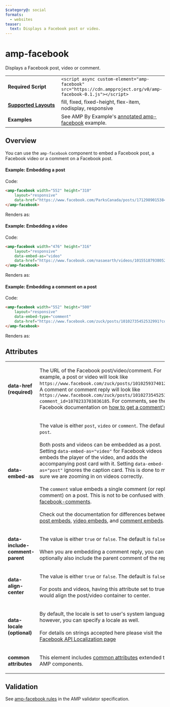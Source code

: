 ```yaml
---
$category@: social
formats:
  - websites
teaser:
  text: Displays a Facebook post or video.
---
```

<!---
Copyright 2015 The AMP HTML Authors. All Rights Reserved.

Licensed under the Apache License, Version 2.0 (the "License");
you may not use this file except in compliance with the License.
You may obtain a copy of the License at

      http://www.apache.org/licenses/LICENSE-2.0

Unless required by applicable law or agreed to in writing, software
distributed under the License is distributed on an "AS-IS" BASIS,
WITHOUT WARRANTIES OR CONDITIONS OF ANY KIND, either express or implied.
See the License for the specific language governing permissions and
limitations under the License.
-->

# amp-facebook

Displays a Facebook post, video or comment.

<table>
  <tr>
    <td width="40%"><strong>Required Script</strong></td>
    <td><code>&lt;script async custom-element="amp-facebook" src="https://cdn.ampproject.org/v0/amp-facebook-0.1.js">&lt;/script></code></td>
  </tr>
  <tr>
    <td class="col-fourty"><strong><a href="https://www.ampproject.org/docs/guides/responsive/control_layout.html">Supported Layouts</a></strong></td>
    <td>fill, fixed, fixed-height, flex-item, nodisplay, responsive</td>
  </tr>
  <tr>
    <td width="40%"><strong>Examples</strong></td>
    <td>See AMP By Example's <a href="https://ampbyexample.com/components/amp-facebook/">annotated amp-facebook</a> example.</td>
  </tr>
</table>

## Overview

You can use the `amp-facebook` component to embed a Facebook post, a Facebook video or a comment on a Facebook post.

#### Example: Embedding a post

Code:
```html
<amp-facebook width="552" height="310"
    layout="responsive"
    data-href="https://www.facebook.com/ParksCanada/posts/1712989015384373">
</amp-facebook>
```
Renders as:
<amp-facebook width="552" height="310"
    layout="responsive"
    data-href="https://www.facebook.com/ParksCanada/posts/1712989015384373">
</amp-facebook>

#### Example: Embedding a video

Code:
```html
<amp-facebook width="476" height="316"
    layout="responsive"
    data-embed-as="video"
    data-href="https://www.facebook.com/nasaearth/videos/10155187938052139">
</amp-facebook>
```
Renders as:
<amp-facebook width="476" height="316"
    layout="responsive"
    data-embed-as="video"
    data-href="https://www.facebook.com/nasaearth/videos/10155187938052139">
</amp-facebook>

#### Example: Embedding a comment on a post

Code:
```html
<amp-facebook width="552" height="500"
    layout="responsive"
    data-embed-type="comment"
    data-href="https://www.facebook.com/zuck/posts/10102735452532991?comment_id=1070233703036185">
</amp-facebook>

```
Renders as:
<amp-facebook width="552" height="500"
    layout="responsive"
    data-embed-type="comment"
    data-href="https://www.facebook.com/zuck/posts/10102735452532991?comment_id=1070233703036185">
</amp-facebook>


## Attributes
<table>
  <tr>
    <td width="40%"><p><strong>data-href (required)</strong></p></td>
    <td><p>The URL of the Facebook post/video/comment. For example, a post or video will look like <code>https://www.facebook.com/zuck/posts/10102593740125791</code>. A comment or comment reply will look like <code>https://www.facebook.com/zuck/posts/10102735452532991?comment_id=1070233703036185</code>. For comments, see the Facebook documentation on <a href="https://developers.facebook.com/docs/plugins/embedded-comments#how-to-get-a-comments-url">how to get a comment's URL</a>.</p></td>
  </tr>
  <tr>
    <td width="40%"><p><strong>data-embed-as</strong></p></td>
    <td><p>The value is either <code>post</code>, <code>video</code> or <code>comment</code>. The default is <code>post</code>.
  <br><br>
  Both posts and videos can be embedded as a post. Setting <code>data-embed-as="video"</code> for Facebook videos embeds the player of the video, and adds the accompanying post card with it. Setting <code>data-embed-as="post"</code> ignores the caption card. This is done to make sure we are zooming in on videos correctly.
  <br><br>
  The <code>comment</code> value embeds a single comment (or reply to a comment) on a post. This is not to be confused with <a href="https://ampbyexample.com/components/amp-facebook-comments/">amp-facebook-comments</a>.
  <br><br>
  Check out the documentation for differences between <a href="https://developers.facebook.com/docs/plugins/embedded-posts">post embeds</a>, <a href="https://developers.facebook.com/docs/plugins/embedded-video-player">video embeds</a>, and <a href="https://developers.facebook.com/docs/plugins/embedded-comments">comment embeds</a>.</p></td>
  </tr>
  <tr>
    <td width="40%"><p><strong>data-include-comment-parent</strong></p></td>
    <td><p>The value is either <code>true</code> or <code>false</code>. The default is <code>false</code>.
  <br><br>
  When you are embedding a comment reply, you can optionally also include the parent comment of the reply.</p></td>
  </tr>
  <tr>
     <td width="40%"><p><strong>data-align-center</strong></p></td>
     <td><p>The value is either <code>true</code> or <code>false</code>. The default is <code>false</code>.
  <br><br>
  For posts and videos, having this attribute set to true would align the post/video container to center.</p></td>
   </tr>
   <tr>
      <td width="40%"><p><strong>data-locale (optional)</strong></p></td>
      <td><p>By default, the locale is set to user's system language; however, you can specify a locale as well.
  <br><br>
  For details on strings accepted here please visit the <a href="https://developers.facebook.com/docs/internationalization">Facebook API Localization page</a></p></td>
    </tr>
    <tr>
       <td width="40%"><p><strong>common attributes</strong></p></td>
       <td><p>This element includes <a href="https://www.ampproject.org/docs/reference/common_attributes">common attributes</a> extended to AMP components.</p></td>
     </tr>
</table>

## Validation

See [amp-facebook rules](https://github.com/ampproject/amphtml/blob/master/extensions/amp-facebook/validator-amp-facebook.protoascii) in the AMP validator specification.
